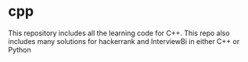 # cpp
This repository includes all the learning code for C++.
This repo also includes many solutions for hackerrank and InterviewBi in either C++ or Python
